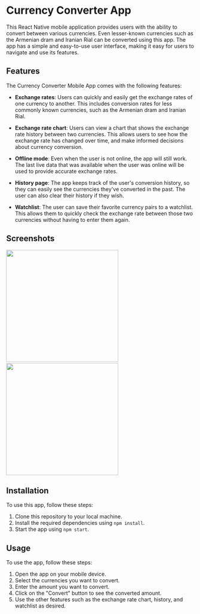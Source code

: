 
# Currency Converter App

This React Native mobile application provides users with the ability to convert between various currencies. Even lesser-known currencies such as the Armenian dram and Iranian Rial can be converted using this app. The app has a simple and easy-to-use user interface, making it easy for users to navigate and use its features.


## Features

The Currency Converter Mobile App comes with the following features:

-   **Exchange rates**: Users can quickly and easily get the exchange rates of one currency to another. This includes conversion rates for less commonly known currencies, such as the Armenian dram and Iranian Rial.
    
-   **Exchange rate chart**: Users can view a chart that shows the exchange rate history between two currencies. This allows users to see how the exchange rate has changed over time, and make informed decisions about currency conversion.
    
-   **Offline mode**: Even when the user is not online, the app will still work. The last live data that was available when the user was online will be used to provide accurate exchange rates.
    
-   **History page**: The app keeps track of the user's conversion history, so they can easily see the currencies they've converted in the past. The user can also clear their history if they wish.
    
-   **Watchlist**: The user can save their favorite currency pairs to a watchlist. This allows them to quickly check the exchange rate between those two currencies without having to enter them again.
    

## Screenshots

<p float="center">
<img src="https://github.com/siddharth424/crime-detection/assets/73775321/852dfbb0-de91-4ee1-8a9f-615cf245cdb4" width="300"/>&emsp;&emsp;
<img src="https://github.com/siddharth424/currency-converter/assets/73775321/a2684187-4a4f-479e-a801-c75ee5cbbfba" width="300" />
</p>

## Installation

To use this app, follow these steps:

1.  Clone this repository to your local machine.
2.  Install the required dependencies using `npm install`.
3.  Start the app using `npm start`.

## Usage

To use the app, follow these steps:

1.  Open the app on your mobile device.
2.  Select the currencies you want to convert.
3.  Enter the amount you want to convert.
4.  Click on the "Convert" button to see the converted amount.
5.  Use the other features such as the exchange rate chart, history, and watchlist as desired.


